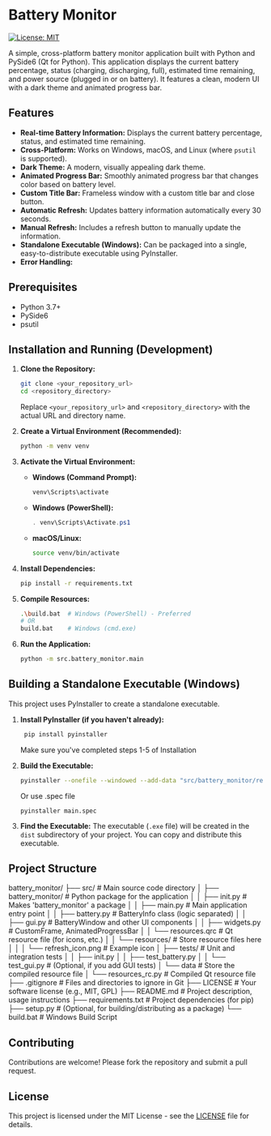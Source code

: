 # Battery Monitor

[![License: MIT](https://img.shields.io/badge/License-MIT-yellow.svg)](https://opensource.org/licenses/MIT)

A simple, cross-platform battery monitor application built with Python and PySide6 (Qt for Python). This application displays the current battery percentage, status (charging, discharging, full), estimated time remaining, and power source (plugged in or on battery). It features a clean, modern UI with a dark theme and animated progress bar.

## Features

*   **Real-time Battery Information:** Displays the current battery percentage, status, and estimated time remaining.
*   **Cross-Platform:** Works on Windows, macOS, and Linux (where `psutil` is supported).
*   **Dark Theme:** A modern, visually appealing dark theme.
*   **Animated Progress Bar:** Smoothly animated progress bar that changes color based on battery level.
*   **Custom Title Bar:**  Frameless window with a custom title bar and close button.
*   **Automatic Refresh:** Updates battery information automatically every 30 seconds.
*   **Manual Refresh:**  Includes a refresh button to manually update the information.
*   **Standalone Executable (Windows):**  Can be packaged into a single, easy-to-distribute executable using PyInstaller.
* **Error Handling:**

## Prerequisites

*   Python 3.7+
*   PySide6
*   psutil

## Installation and Running (Development)

1.  **Clone the Repository:**

    ```bash
    git clone <your_repository_url>
    cd <repository_directory>
    ```
    Replace `<your_repository_url>` and `<repository_directory>` with the actual URL and directory name.

2.  **Create a Virtual Environment (Recommended):**

    ```bash
    python -m venv venv
    ```

3.  **Activate the Virtual Environment:**

    *   **Windows (Command Prompt):**
        ```bash
        venv\Scripts\activate
        ```
    *   **Windows (PowerShell):**
        ```powershell
        . venv\Scripts\Activate.ps1
        ```
    *   **macOS/Linux:**
        ```bash
        source venv/bin/activate
        ```

4.  **Install Dependencies:**

    ```bash
    pip install -r requirements.txt
    ```

5.  **Compile Resources:**

    ```bash
    .\build.bat  # Windows (PowerShell) - Preferred
    # OR
    build.bat    # Windows (cmd.exe)
    ```

6.  **Run the Application:**

    ```bash
    python -m src.battery_monitor.main
    ```

## Building a Standalone Executable (Windows)

This project uses PyInstaller to create a standalone executable.

1.  **Install PyInstaller (if you haven't already):**

    ```bash
     pip install pyinstaller
    ```
     Make sure you've completed steps 1-5 of Installation

2.  **Build the Executable:**
      ```bash
      pyinstaller --onefile --windowed --add-data "src/battery_monitor/resources;resources" --icon=src/battery_monitor/resources/refresh_icon.png src/battery_monitor/main.py
      ```
     Or use .spec file
     ```
     pyinstaller main.spec
     ```

3.  **Find the Executable:** The executable (`.exe` file) will be created in the `dist` subdirectory of your project. You can copy and distribute this executable.

## Project Structure
battery_monitor/
├── src/                  # Main source code directory
│   ├── battery_monitor/    # Python package for the application
│   │   ├── init.py   # Makes 'battery_monitor' a package
│   │   ├── main.py       # Main application entry point
│   │   ├── battery.py    # BatteryInfo class (logic separated)
│   │   ├── gui.py        # BatteryWindow and other UI components
│   │   ├── widgets.py    # CustomFrame, AnimatedProgressBar
│   │   └── resources.qrc # Qt resource file (for icons, etc.)
│   │   └── resources/    # Store resource files here
│   │   │     └── refresh_icon.png  # Example icon
│   ├── tests/            # Unit and integration tests
│   │   ├── init.py
│   │   ├── test_battery.py
│   │   └── test_gui.py     # (Optional, if you add GUI tests)
│   └── data           # Store the compiled resource file
│       └── resources_rc.py # Compiled Qt resource file
├── .gitignore            # Files and directories to ignore in Git
├── LICENSE               # Your software license (e.g., MIT, GPL)
├── README.md             # Project description, usage instructions
├── requirements.txt      # Project dependencies (for pip)
├── setup.py              # (Optional, for building/distributing as a package)
└── build.bat      # Windows Build Script


## Contributing

Contributions are welcome!  Please fork the repository and submit a pull request.

## License

This project is licensed under the MIT License - see the [LICENSE](LICENSE) file for details.
